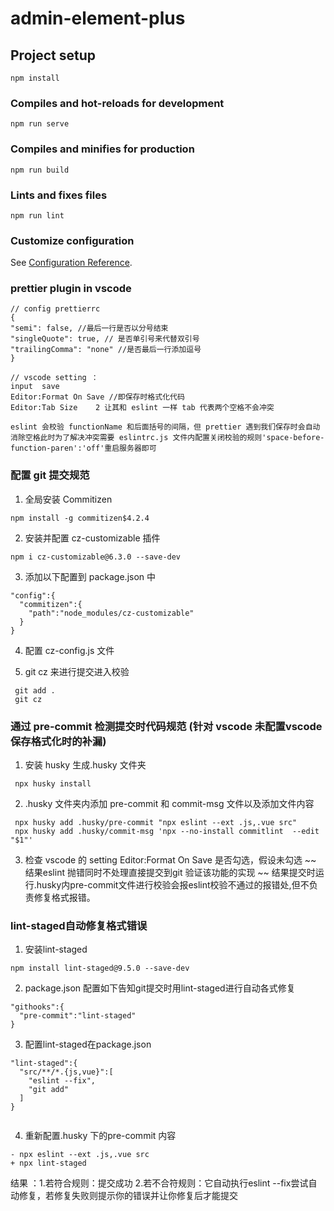 # admin-element-plus

## Project setup

```
npm install
```

### Compiles and hot-reloads for development

```
npm run serve
```

### Compiles and minifies for production

```
npm run build
```

### Lints and fixes files

```
npm run lint
```

### Customize configuration

See [Configuration Reference](https://cli.vuejs.org/config/).

### prettier plugin in vscode

```
// config prettierrc
{
"semi": false, //最后一行是否以分号结束
"singleQuote": true, // 是否单引号来代替双引号
"trailingComma": "none" //是否最后一行添加逗号
}

// vscode setting ：
input  save
Editor:Format On Save //即保存时格式化代码
Editor:Tab Size    2 让其和 eslint 一样 tab 代表两个空格不会冲突

eslint 会校验 functionName 和后面括号的间隔，但 prettier 遇到我们保存时会自动消除空格此时为了解决冲突需要 eslintrc.js 文件内配置关闭校验的规则'space-before-function-paren':'off'重启服务器即可
```

### 配置 git 提交规范

1. 全局安装 Commitizen

```
npm install -g commitizen$4.2.4

```

2. 安装并配置 cz-customizable 插件

```
npm i cz-customizable@6.3.0 --save-dev

```

3. 添加以下配置到 package.json 中

```
"config":{
  "commitizen":{
    "path":"node_modules/cz-customizable"
  }
}

```

4. 配置 cz-config.js 文件

5. git cz 来进行提交进入校验

```
 git add .
 git cz
```

### 通过 pre-commit 检测提交时代码规范 (针对 vscode 未配置vscode保存格式化时的补漏) 

1. 安装 husky 生成.husky 文件夹

```
 npx husky install

```

2. .husky 文件夹内添加 pre-commit 和 commit-msg 文件以及添加文件内容

```
 npx husky add .husky/pre-commit "npx eslint --ext .js,.vue src"
 npx husky add .husky/commit-msg 'npx --no-install commitlint  --edit "$1"'

```

3. 检查 vscode 的 setting Editor:Format On Save 是否勾选，假设未勾选
~~ 结果eslint 抛错同时不处理直接提交到git 验证该功能的实现
~~ 结果提交时运行.husky内pre-commit文件进行校验会报eslint校验不通过的报错处,但不负责修复格式报错。

### lint-staged自动修复格式错误

1. 安装lint-staged

```
npm install lint-staged@9.5.0 --save-dev

```

2. package.json 配置如下告知git提交时用lint-staged进行自动各式修复
  ```
  "githooks":{
    "pre-commit":"lint-staged"
  }

  ```

3. 配置lint-staged在package.json

```
"lint-staged":{
  "src/**/*.{js,vue}":[
    "eslint --fix",
    "git add"
  ]
}


```

4. 重新配置.husky 下的pre-commit 内容 

```
- npx eslint --ext .js,.vue src
+ npx lint-staged

```
结果 ：1.若符合规则：提交成功
       2.若不合符规则：它自动执行eslint --fix尝试自动修复，若修复失败则提示你的错误并让你修复后才能提交





